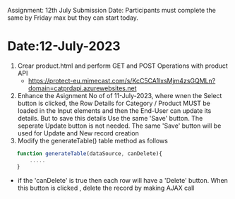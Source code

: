 Assignment: 12th July
Submission Date: Participants must complete the same by Friday max but they can start today.

# Date:12-July-2023
1.  Crear product.html and perform GET and POST Operations with product API
    - https://protect-eu.mimecast.com/s/KcC5CA1lxsMjm4zsGQMLn?domain=catprdapi.azurewebsites.net
2. Enhance the Asignment No of of 11-July-2023, where wnen  the Select button is clicked, the Row Details for Category / Product MUST be loaded in the Input elements and then the End-User can update its details. But to save this details Use the same 'Save' button. The seperate Update button is not needed. The same 'Save' button will be used for Update and New record creation
3. Modify the generateTable()  table method as follows

 ````javascript
    function generateTable(dataSource, canDelete){
        .....
    }
````   
 - if the 'canDelete' is true then each row will have a 'Delete' button. When this button is clicked , delete the record by making AJAX call
